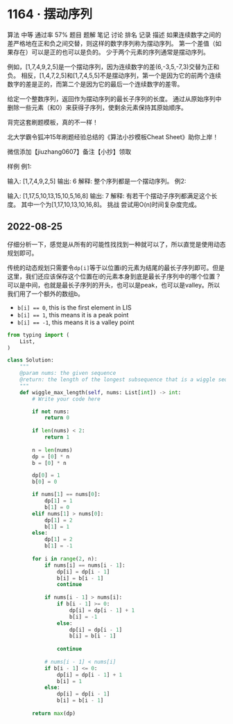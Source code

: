 # 1164 · 摆动序列
算法
中等
通过率
57%
题目
题解
笔记
讨论
排名
记录
描述
如果连续数字之间的差严格地在正和负之间交替，则这样的数字序列称为摆动序列。 第一个差值（如果存在）可以是正的也可以是负的。 少于两个元素的序列通常是摆动序列。

例如，[1,7,4,9,2,5]是一个摆动序列，因为连续数字的差(6,-3,5,-7,3)交替为正和负。 相反，[1,4,7,2,5]和[1,7,4,5,5]不是摆动序列，第一个是因为它的前两个连续数字的差是正的，而第二个是因为它的最后一个连续数字的差零。

给定一个整数序列，返回作为摆动序列的最长子序列的长度。 通过从原始序列中删除一些元素（和0）来获得子序列，使剩余元素保持其原始顺序。

背完这套刷题模板，真的不一样！

北大学霸令狐冲15年刷题经验总结的《算法小抄模板Cheat Sheet》助你上岸！

微信添加【jiuzhang0607】备注【小抄】领取


样例
例1:

输入: [1,7,4,9,2,5]
输出: 6
解释: 整个序列都是一个摆动序列。
例2:

输入: [1,17,5,10,13,15,10,5,16,8]
输出: 7
解释: 有若干个摆动子序列都满足这个长度。 其中一个为[1,17,10,13,10,16,8]。
挑战
尝试用O(n)时间复杂度完成。

## 2022-08-25
仔细分析一下，感觉是从所有的可能性找找到一种就可以了，所以直觉是使用动态规划即可。

传统的动态规划只需要令`dp[i]`等于以位置i的元素为结尾的最长子序列即可。但是这里，我们还应该保存这个位置在i的元素本身到底是最长子序列中的哪个位置？可以是中间，也就是最长子序列的开头，也可以是peak，也可以是valley。所以我们用了一个额外的数组b。
+ `b[i] == 0`, this is the first element in LIS
+ `b[i] == 1`, this means it is a peak point
+ `b[i] == -1`, this means it is a valley point

```python
from typing import (
    List,
)

class Solution:
    """
    @param nums: the given sequence
    @return: the length of the longest subsequence that is a wiggle sequence
    """
    def wiggle_max_length(self, nums: List[int]) -> int:
        # Write your code here

        if not nums:
            return 0
        
        if len(nums) < 2:
            return 1
        
        n = len(nums)
        dp = [0] * n
        b = [0] * n 

        dp[0] = 1
        b[0] = 0

        if nums[1] == nums[0]:
            dp[1] = 1
            b[1] = 0
        elif nums[1] > nums[0]:
            dp[1] = 2
            b[1] = 1
        else:
            dp[1] = 2
            b[1] = -1
        
        for i in range(2, n):
            if nums[i] == nums[i - 1]:
                dp[i] = dp[i - 1]
                b[i] = b[i - 1]
                continue
            
            if nums[i - 1] > nums[i]:
                if b[i - 1] >= 0:
                    dp[i] = dp[i - 1] + 1
                    b[i] = -1
                else:
                    dp[i] = dp[i - 1]
                    b[i] = b[i - 1]
                
                continue
            
            # nums[i - 1] < nums[i]
            if b[i - 1] <= 0:
                dp[i] = dp[i - 1] + 1
                b[i] = 1
            else:
                dp[i] = dp[i - 1]
                b[i] = b[i - 1]
        
        return max(dp)

```

